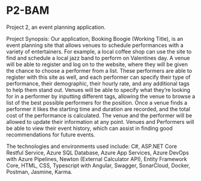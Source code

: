 # P2-BAM
Project 2, an event planning application.

Project Synopsis:
	Our application, Booking Boogie (Working Title), is an event planning site that allows venues to schedule performances with a variety of entertainers. For example, a local coffee shop can use the site to find and schedule a local jazz band to perform on Valentines day. A venue will be able to register and log on to the website, where they will be given the chance to choose a performer from a list. 
	These performers are able to register with this site as well, and each performer can specify their type of performance, their demographic, their hourly rate, and any additional tags to help them stand out. Venues will be able to specify what they’re looking for in a performer by inputting different tags, allowing the venue to browse a list of the best possible performers for the position. Once a venue finds a performer it likes the starting time and duration are recorded, and the total cost of the performance is calculated.
	The venue and the performer will be allowed to update their information at any point. Venues and Performers will be able to view their event history, which can assist in finding good recommendations for future events.
	
The technologies and environments used include:
	C#, ASP.NET Core Restful Service, Azure SQL Database, Azure App Services, Azure DevOps with Azure Pipelines, Newton (External Calculator API), Entity Framework Core, HTML, CSS, Typescript with Angular, Swagger, SonarCloud, Docker, Postman, Jasmine, Karma.
